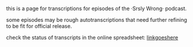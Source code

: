 this is a page for transcriptions for episodes of the ·Srsly Wrong· podcast.

some episodes may be rough autotranscriptions that need further refining to be fit for official release.

check the status of transcripts in the online spreadsheet: [linkgoeshere](url)
